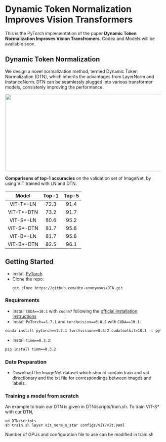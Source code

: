 # Dynamic Token Normalization Improves Vision Transformers

This is the PyTorch implementation of the paper **Dynamic Token Normalization Improves Vision Transfromers**. Codea and Models will be available soon.


## Dynamic Token Normalization
We design a novel normalization method, termed Dynamic Token Normalization (DTN), which inherits the advantages from LayerNorm and InstanceNorm. DTN can be seamlessly plugged into various transformer models, consistenly improving the performance.
<div align=center><img src="DTN.png" width="1080" height="250"></div>

**Comparisons of top-1 accuracies** on the validation set of ImageNet, by using ViT trained with LN and DTN.

|Model|Top-1|Top-5|
| :----:  | :--: |:--: |
| ViT-T*-LN | 72.3|91.4|
| ViT-T*-DTN | 73.2|91.7|
| ViT-S*-LN | 80.6|95.2|
| ViT-S*-DTN | 81.7|95.8|
| ViT-B*-LN | 81.7|95.8|
| ViT-B*-DTN | 82.5|96.1|

## Getting Started
* Install [PyTorch](http://pytorch.org/)
* Clone the repo:
  ```
  git clone https://github.com/dtn-anonymous/DTN.git
  ```

### Requirements

- Install `CUDA==10.1` with `cudnn7` following
  the [official installation instructions](https://docs.nvidia.com/cuda/cuda-installation-guide-linux/index.html)
- Install `PyTorch==1.7.1` and `torchvision==0.8.2` with `CUDA==10.1`:

```bash
conda install pytorch==1.7.1 torchvision==0.8.2 cudatoolkit=10.1 -c pytorch
```

- Install `timm==0.3.2`:

```bash
pip install timm==0.3.2
```

### Data Preparation
- Download the ImageNet dataset which should contain train and val directionary and the txt file for correspondings between images and labels.

### Training a model from scratch
An example to train our DTN is given in DTN/scripts/train.sh. To train ViT-S* with our DTN, 
```
cd DTN/scripts   
sh train.sh layer vit_norm_s_star configs/ViT/vit.yaml
```
Number of GPUs and configuration file to use can be modified in train.sh







